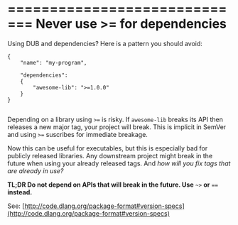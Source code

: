 =============================
Never use >= for dependencies
=============================

Using DUB and dependencies? Here is a pattern you should avoid:

```
{
    "name": "my-program",

    "dependencies":
    {
        "awesome-lib": ">=1.0.0"
    }
}


```

Depending on a library using `>=` is risky. If `awesome-lib` breaks its API then releases a new major tag, your project will break. This is implicit in SemVer and using `>=` suscribes for immediate breakage.

Now this can be useful for executables, but this is especially bad for publicly released libraries. Any downstream project might break in the future when using your already released tags. And _how will you fix tags that are already in use?_


**TL;DR Do not depend on APIs that will break in the future. Use** `~>` **or** `==` **instead.**


See: [http://code.dlang.org/package-format#version-specs](http://code.dlang.org/package-format#version-specs)
